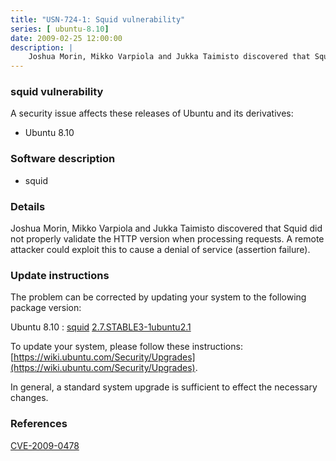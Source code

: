 ```yaml
---
title: "USN-724-1: Squid vulnerability"
series: [ ubuntu-8.10]
date: 2009-02-25 12:00:00
description: |
    Joshua Morin, Mikko Varpiola and Jukka Taimisto discovered that Squid did not properly validate the HTTP version when processing requests. A remote attacker could exploit this to cause a denial of service (assertion failure). 
--- 
```

 
 


### squid vulnerability

A security issue affects these releases of Ubuntu and its derivatives:

* Ubuntu 8.10

### Software description

* squid 

### Details

Joshua Morin, Mikko Varpiola and Jukka Taimisto discovered that Squid did not properly validate the HTTP version when processing requests. A remote attacker could exploit this to cause a denial of service (assertion failure). 

### Update instructions

The problem can be corrected by updating your system to the following package version:

Ubuntu 8.10
 : [squid](https://launchpad.net/ubuntu/+source/squid) <span> [2.7.STABLE3-1ubuntu2.1](https://launchpad.net/ubuntu/+source/squid/2.7.STABLE3-1ubuntu2.1) </span> 

To update your system, please follow these instructions: [https://wiki.ubuntu.com/Security/Upgrades](https://wiki.ubuntu.com/Security/Upgrades).

In general, a standard system upgrade is sufficient to effect the necessary changes. 

### References

 
 [CVE-2009-0478](http://people.ubuntu.com/~ubuntu-security/cve/CVE-2009-0478)
 

